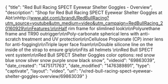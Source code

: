 {
    "title": "Red Bull Racing SPECT Eyewear Shelter Goggles - Overview",
    "description": "Shop for Red Bull Racing SPECT Eyewear Shelter Goggles at Abt:\nhttp:\/\/www.abt.com\/brand\/RedBullRacing?utm_source=youtube&utm_medium=video&utm_campaign=RedBullRacing_20160929\n\nFeatures:\n\nHalf rim frame for slimlined look\n\nPolyurethane frame and TR90 outrigger\n\nPoly-carbonate spherical lens with anti-scratch treatment and UV protection\n\nCellulose Propionate (CP) inner lens for anti-fogging\n\nTriple layer face foam\n\nDouble silicone line on the inside of the strap to ensure grip\n\nFits all helmets \n\nRed Bull SPECT vent system\n\nRed Bull SPECT Shelter Goggles color options: red snow blue snow silver snow purple snow black snow",
    "videoid": "69863039",
    "date_created": "1475171763",
    "date_modified": "1476389891",
    "type": "captivate",
    "layout": "video",
    "url": "\/v\/red-bull-racing-spect-eyewear-shelter-goggles-overview\/69863039"
}